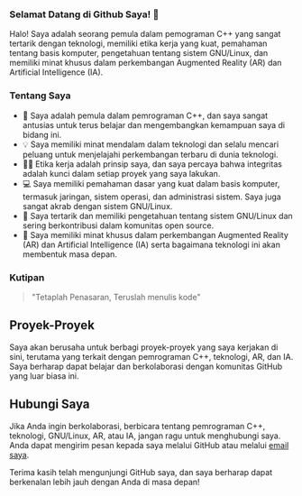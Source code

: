 ### Selamat Datang di Github Saya! 👋

Halo! Saya adalah seorang pemula dalam pemograman C++ yang sangat tertarik dengan teknologi, memiliki etika kerja yang kuat, pemahaman tentang basis komputer, pengetahuan tentang sistem GNU/Linux, dan memiliki minat khusus dalam perkembangan Augmented Reality (AR) dan Artificial Intelligence (IA).

### Tentang Saya

- 🚀 Saya adalah pemula dalam pemrograman C++, dan saya sangat antusias untuk terus belajar dan mengembangkan kemampuan saya di bidang ini.
- 💡 Saya memiliki minat mendalam dalam teknologi dan selalu mencari peluang untuk menjelajahi perkembangan terbaru di dunia teknologi.
- 👨‍💼 Etika kerja adalah prinsip saya, dan saya percaya bahwa integritas adalah kunci dalam setiap proyek yang saya lakukan.
- 💻 Saya memiliki pemahaman dasar yang kuat dalam basis komputer, termasuk jaringan, sistem operasi, dan administrasi sistem. Saya juga sangat akrab dengan sistem GNU/Linux.
- 🐧 Saya tertarik dan memiliki pengetahuan tentang sistem GNU/Linux dan sering berkontribusi dalam komunitas open source.
- 🌟 Saya memiliki minat khusus dalam perkembangan Augmented Reality (AR) dan Artificial Intelligence (IA) serta bagaimana teknologi ini akan membentuk masa depan.

### Kutipan

> "Tetaplah Penasaran, Teruslah menulis kode"

## Proyek-Proyek

Saya akan berusaha untuk berbagi proyek-proyek yang saya kerjakan di sini, terutama yang terkait dengan pemrograman C++, teknologi, AR, dan IA. Saya berharap dapat belajar dan berkolaborasi dengan komunitas GitHub yang luar biasa ini.

## Hubungi Saya

Jika Anda ingin berkolaborasi, berbicara tentang pemrograman C++, teknologi, GNU/Linux, AR, atau IA, jangan ragu untuk menghubungi saya. Anda dapat mengirim pesan kepada saya melalui GitHub atau melalui [email saya](mailto:rizkioctafadilah96@gmail.com).

Terima kasih telah mengunjungi GitHub saya, dan saya berharap dapat berkenalan lebih jauh dengan Anda di masa depan!
